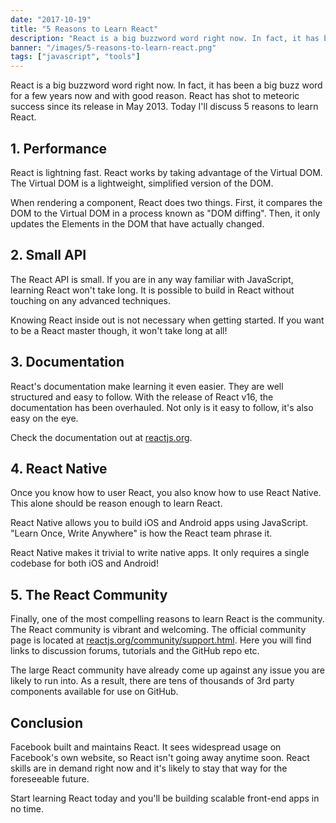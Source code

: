```yaml
---
date: "2017-10-19"
title: "5 Reasons to Learn React"
description: "React is a big buzzword word right now. In fact, it has been a big buzz word for a few years now. Today I'll discuss 5 reasons to learn React."
banner: "/images/5-reasons-to-learn-react.png"
tags: ["javascript", "tools"]
---
```


React is a big buzzword word right now. In fact, it has been a big buzz word for a few years now and with good reason. React has shot to meteoric success since its release in May 2013. Today I'll discuss 5 reasons to learn React.

## 1. Performance

React is lightning fast. React works by taking advantage of the Virtual DOM. The Virtual DOM is a lightweight, simplified version of the DOM.

When rendering a component, React does two things. First, it compares the DOM to the Virtual DOM in a process known as "DOM diffing". Then, it only updates the Elements in the DOM that have actually changed.

## 2. Small API

The React API is small. If you are in any way familiar with JavaScript, learning React won't take long. It is possible to build in React without touching on any advanced techniques.

Knowing React inside out is not necessary when getting started. If you want to be a React master though, it won't take long at all!

## 3. Documentation

React's documentation make learning it even easier. They are well structured and easy to follow. With the release of React v16, the documentation has been overhauled. Not only is it easy to follow, it's also easy on the eye.

Check the documentation out at [reactjs.org](https://reactjs.org).

## 4. React Native

Once you know how to user React, you also know how to use React Native. This alone should be reason enough to learn React.

React Native allows you to build iOS and Android apps using JavaScript. "Learn Once, Write Anywhere" is how the React team phrase it.

React Native makes it trivial to write native apps. It only requires a single codebase for both iOS and Android!

## 5. The React Community

Finally, one of the most compelling reasons to learn React is the community. The React community is vibrant and welcoming. The official community page is located at [reactjs.org/community/support.html](https://reactjs.org/community/support.html). Here you will find links to discussion forums, tutorials and the GitHub repo etc.

The large React community have already come up against any issue you are likely to run into. As a result, there are tens of thousands of 3rd party components available for use on GitHub.

## Conclusion

Facebook built and maintains React. It sees widespread usage on Facebook's own website, so React isn't going away anytime soon. React skills are in demand right now and it's likely to stay that way for the foreseeable future.

Start learning React today and you'll be building scalable front-end apps in no time.
